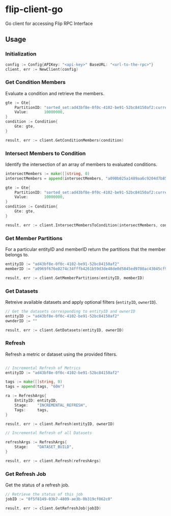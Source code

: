 # flip-client-go

Go client for accessing Flip RPC Interface

## Usage

### Initialization

```go
config := Config{APIKey: "<api-key>" BaseURL: "<url-to-the-rpc>"}
client, err := NewClient(config)
```

### Get Condition Members

Evaluate a condition and retrieve the members.

```go
gte := Gte{
    PartitionID: "sorted_set:ad43bf8e-0f0c-4102-be91-52bc84150af2:current_balances:flipside",
    Value:       10000000,
}
condition := Condition{
    Gte: gte,
}

result, err := client.GetConditionMembers(condition)
```

### Intersect Members to Condition

Identify the intersection of an array of members to evaluated conditions.

```go
intersectMembers := make([]string, 0)
intersectMembers = append(intersectMembers, "a090b025a1489aa6c9204d7b85ac77d51b814402d5cbdec27335575bb46e4f20")

gte := Gte{
    PartitionID: "sorted_set:ad43bf8e-0f0c-4102-be91-52bc84150af2:current_balances:flipside",
    Value:       10000000,
}
condition := Condition{
    Gte: gte,
}

result, err := client.IntersectMembersToCondition(intersectMembers, condition)
```

### Get Member Partitions

For a particular entityID and memberID return the partitions that the member belongs to.

```go
entityID := "ad43bf8e-0f0c-4102-be91-52bc84150af2"
memberID := "a0969f676e0274c34fffb4261b59d3de48de0d5845ed9780ac43045cf954ed81"

result, err := client.GetMemberPartitions(entityID, memberID)
```

### Get Datasets

Retreive available datasets and apply optional filters (`entityID`, `ownerID`).

```go
// Get the datasets corresponding to entityID and ownerID
entityID := "ad43bf8e-0f0c-4102-be91-52bc84150af2"
ownderID := ""

result, err := client.GetDatasets(entityID, ownerID)
```

### Refresh

Refresh a metric or dataset using the provided filters.

```go

// Incremental Refresh of Metrics
entityID := "ad43bf8e-0f0c-4102-be91-52bc84150af2"

tags := make([]string, 0)
tags = append(tags, "60m")

ra := RefreshArgs{
    EntityID: entityID,
    Stage:    "INCREMENTAL_REFRESH",
    Tags:     tags,
}

result, err := client.Refresh(entityID, ownerID)

// Incremental Refresh of all Datasets

refreshArgs := RefreshArgs{
    Stage:    "DATASET_BUILD",
}

result, err := client.Refresh(refreshArgs)
```

### Get Refresh Job

Get the status of a refresh job.

```go
// Retrieve the status of this job
jobID := "0f5f8149-03b7-4809-ae3b-0b319cf062c0"

result, err := client.GetRefreshJob(jobID)
```

